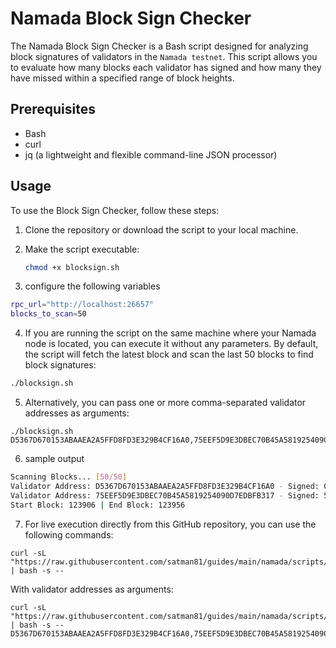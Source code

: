 # Namada Block Sign Checker

The Namada Block Sign Checker is a Bash script designed for analyzing block signatures of validators in the `Namada testnet`. This script allows you to evaluate how many blocks each validator has signed and how many they have missed within a specified range of block heights.

## Prerequisites

- Bash
- curl
- jq (a lightweight and flexible command-line JSON processor)

## Usage

To use the Block Sign Checker, follow these steps:

1. Clone the repository or download the script to your local machine.

2. Make the script executable:

   ```bash
   chmod +x blocksign.sh

3. configure the following variables

  ```bash
  rpc_url="http://localhost:26657" 
  blocks_to_scan=50
  ````

4. If you are running the script on the same machine where your Namada node is located, you can execute it without any parameters. By default, the script will fetch the latest block and scan the last 50 blocks to find block signatures:

  ```bash
  ./blocksign.sh
  ```

5. Alternatively, you can pass one or more comma-separated validator addresses as arguments:
  ```
  ./blocksign.sh D5367D670153ABAAEA2A5FFD8FD3E329B4CF16A0,75EEF5D9E3DBEC70B45A5819254090D7EDBFB317
  ```
6. sample output

  ```bash
  Scanning Blocks... [50/50]
  Validator Address: D5367D670153ABAAEA2A5FFD8FD3E329B4CF16A0 - Signed: 0, Missed: 50, Ratio: 0%
  Validator Address: 75EEF5D9E3DBEC70B45A5819254090D7EDBFB317 - Signed: 50, Missed: 0, Ratio: 100%
  Start Block: 123906 | End Block: 123956
  ```
  
7. For live execution directly from this GitHub repository, you can use the following commands:
```
curl -sL "https://raw.githubusercontent.com/satman81/guides/main/namada/scripts/blocksign.sh" | bash -s --
```
With validator addresses as arguments:
```
curl -sL "https://raw.githubusercontent.com/satman81/guides/main/namada/scripts/blocksign.sh" | bash -s -- D5367D670153ABAAEA2A5FFD8FD3E329B4CF16A0,75EEF5D9E3DBEC70B45A5819254090D7EDBFB317
```


